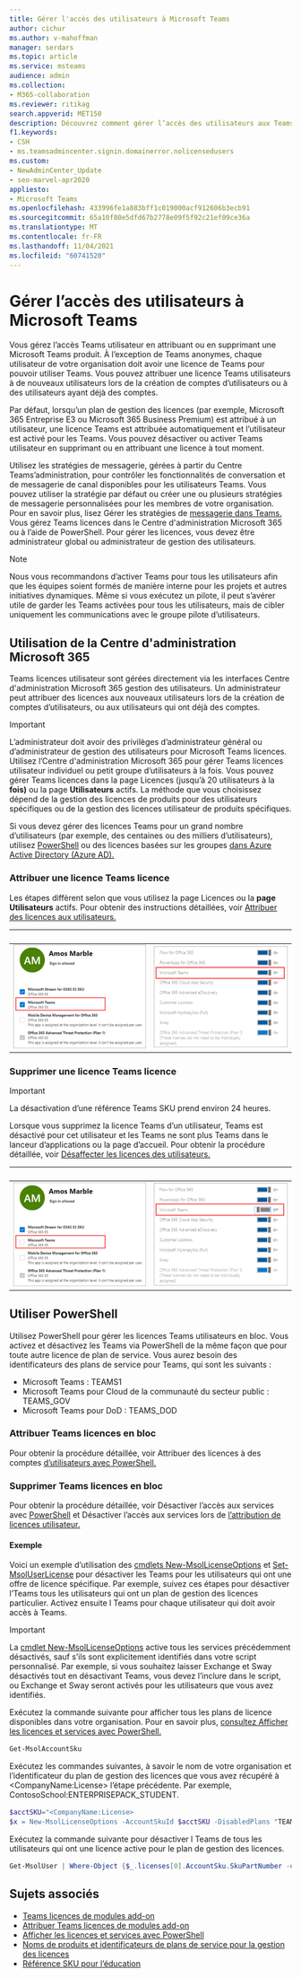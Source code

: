 ```yaml
---
title: Gérer l'accès des utilisateurs à Microsoft Teams
author: cichur
ms.author: v-mahoffman
manager: serdars
ms.topic: article
ms.service: msteams
audience: admin
ms.collection:
- M365-collaboration
ms.reviewer: ritikag
search.appverid: MET150
description: Découvrez comment gérer l’accès des utilisateurs aux Teams en attribuant ou en supprimant une licence Teams aux utilisateurs de votre organisation.
f1.keywords:
- CSH
- ms.teamsadmincenter.signin.domainerror.nolicensedusers
ms.custom:
- NewAdminCenter_Update
- seo-marvel-apr2020
appliesto:
- Microsoft Teams
ms.openlocfilehash: 433996fe1a883bff1c019000acf912606b3ecb91
ms.sourcegitcommit: 65a10f80e5dfd67b2778e09f5f92c21ef09ce36a
ms.translationtype: MT
ms.contentlocale: fr-FR
ms.lasthandoff: 11/04/2021
ms.locfileid: "60741520"
---
```

# <a name="manage-user-access-to-teams"></a>Gérer l’accès des utilisateurs à Microsoft Teams

Vous gérez l’accès Teams utilisateur en attribuant ou en supprimant une Microsoft Teams produit. À l’exception de Teams anonymes, chaque utilisateur de votre organisation doit avoir une licence de Teams pour pouvoir utiliser Teams. Vous pouvez attribuer une licence Teams utilisateurs à de nouveaux utilisateurs lors de la création de comptes d’utilisateurs ou à des utilisateurs ayant déjà des comptes.

Par défaut, lorsqu’un plan de gestion des licences (par exemple, Microsoft 365 Entreprise E3 ou Microsoft 365 Business Premium) est attribué à un utilisateur, une licence Teams est attribuée automatiquement et l’utilisateur est activé pour les Teams. Vous pouvez désactiver ou activer Teams utilisateur en supprimant ou en attribuant une licence à tout moment.

Utilisez les stratégies de <a href="https://go.microsoft.com/fwlink/p/?linkid=2024339" target="_blank"></a>messagerie, gérées à partir du Centre Teams’administration, pour contrôler les fonctionnalités de conversation et de messagerie de canal disponibles pour les utilisateurs Teams. Vous pouvez utiliser la stratégie par défaut ou créer une ou plusieurs stratégies de messagerie personnalisées pour les membres de votre organisation. Pour en savoir plus, lisez Gérer les stratégies de [messagerie dans Teams.](messaging-policies-in-teams.md)
Vous gérez Teams licences dans le Centre d'administration Microsoft 365 ou à l’aide de PowerShell. Pour gérer les licences, vous devez être administrateur global ou administrateur de gestion des utilisateurs.

> [!NOTE]
> Nous vous recommandons d’activer Teams pour tous les utilisateurs afin que les équipes soient formés de manière interne pour les projets et autres initiatives dynamiques. Même si vous exécutez un pilote, il peut s’avérer utile de garder les Teams activées pour tous les utilisateurs, mais de cibler uniquement les communications avec le groupe pilote d’utilisateurs.

## <a name="using-the-microsoft-365-admin-center"></a>Utilisation de la Centre d'administration Microsoft 365

Teams licences utilisateur sont gérées directement via les interfaces Centre d'administration Microsoft 365 gestion des utilisateurs. Un administrateur peut attribuer des licences aux nouveaux utilisateurs lors de la création de comptes d’utilisateurs, ou aux utilisateurs qui ont déjà des comptes. 

> [!IMPORTANT]
> L’administrateur doit avoir des privilèges d’administrateur général ou d’administrateur de gestion des utilisateurs pour Microsoft Teams licences.
Utilisez l’Centre d'administration Microsoft 365 pour gérer Teams licences utilisateur individuel ou petit groupe d’utilisateurs à la fois. Vous pouvez gérer Teams licences dans la page Licences (jusqu’à 20 utilisateurs à la **fois)** ou la page **Utilisateurs** actifs. La méthode que vous choisissez dépend de la gestion des licences de produits pour des utilisateurs spécifiques ou de la gestion des licences utilisateur de produits spécifiques.

Si vous devez gérer des licences Teams pour un grand nombre d’utilisateurs (par exemple, des centaines ou des milliers d’utilisateurs), utilisez [PowerShell](#using-powershell) ou des licences basées sur les groupes [dans Azure Active Directory (Azure AD).](/azure/active-directory/users-groups-roles/licensing-groups-assign) 

### <a name="assign-a-teams-license"></a>Attribuer une licence Teams licence

Les étapes diffèrent selon que vous utilisez la page Licences ou la **page** **Utilisateurs** actifs.  Pour obtenir des instructions détaillées, voir [Attribuer des licences aux utilisateurs.](/microsoft-365/admin/manage/assign-licenses-to-users)

|&nbsp;|&nbsp;|
|---------|---------|
|![Capture d’écran 1 Teams licence activée pour un utilisateur.](media/assign-teams-licenses-1.png)    | ![Capture d’écran 2 de Teams licence activée pour un utilisateur](media/assign-teams-licenses-2.png)        |

### <a name="remove-a-teams-license"></a>Supprimer une licence Teams licence

> [!IMPORTANT]
> La désactivation d’une référence Teams SKU prend environ 24 heures.

Lorsque vous supprimez la licence Teams d’un utilisateur, Teams est désactivé pour cet utilisateur et les Teams ne sont plus Teams dans le lanceur d’applications ou la page d’accueil. Pour obtenir la procédure détaillée, voir [Désaffecter les licences des utilisateurs.](/microsoft-365/admin/manage/remove-licenses-from-users)

|&nbsp;|&nbsp;|
|---------|---------|
|![Capture d’écran 1 de l Teams de licence désactivée pour un utilisateur.](media/remove-teams-licenses-1.png)    | ![Capture d’écran 2 de la Teams de licence désactivée pour un utilisateur](media/remove-teams-licenses-2.png)        |

## <a name="using-powershell"></a>Utiliser PowerShell

Utilisez PowerShell pour gérer les licences Teams utilisateurs en bloc. Vous activez et désactivez les Teams via PowerShell de la même façon que pour toute autre licence de plan de service. Vous aurez besoin des identificateurs des plans de service pour Teams, qui sont les suivants :

- Microsoft Teams : TEAMS1
- Microsoft Teams pour Cloud de la communauté du secteur public : TEAMS_GOV
- Microsoft Teams pour DoD : TEAMS_DOD

### <a name="assign-teams-licenses-in-bulk"></a>Attribuer Teams licences en bloc

Pour obtenir la procédure détaillée, voir Attribuer des licences à des comptes [d’utilisateurs avec PowerShell.](/office365/enterprise/powershell/assign-licenses-to-user-accounts-with-office-365-powershell)

### <a name="remove-teams-licenses-in-bulk"></a>Supprimer Teams licences en bloc

Pour obtenir la procédure détaillée, voir Désactiver l’accès aux services avec [PowerShell](/office365/enterprise/powershell/disable-access-to-services-with-office-365-powershell) et Désactiver l’accès aux services lors de [l’attribution de licences utilisateur.](/office365/enterprise/powershell/disable-access-to-services-while-assigning-user-licenses)

#### <a name="example"></a>Exemple 

Voici un exemple d’utilisation des [cmdlets New-MsolLicenseOptions](/powershell/module/msonline/new-msollicenseoptions) et [Set-MsolUserLicense](/powershell/module/msonline/set-msoluserlicense) pour désactiver les Teams pour les utilisateurs qui ont une offre de licence spécifique. Par exemple, suivez ces étapes pour désactiver l’Teams tous les utilisateurs qui ont un plan de gestion des licences particulier. Activez ensuite l Teams pour chaque utilisateur qui doit avoir accès à Teams.

> [!IMPORTANT]
> La [cmdlet New-MsolLicenseOptions](/powershell/module/msonline/new-msollicenseoptions) active tous les services précédemment désactivés, sauf s’ils sont explicitement identifiés dans votre script personnalisé. Par exemple, si vous souhaitez laisser Exchange et Sway désactivés tout en désactivant Teams, vous devez l’inclure dans le script, ou Exchange et Sway seront activés pour les utilisateurs que vous avez identifiés.

Exécutez la commande suivante pour afficher tous les plans de licence disponibles dans votre organisation. Pour en savoir plus, [consultez Afficher les licences et services avec PowerShell.](/office365/enterprise/powershell/view-licenses-and-services-with-office-365-powershell)


```powershell
Get-MsolAccountSku
```

Exécutez les commandes suivantes, à savoir le nom de votre organisation et l’identificateur du plan de gestion des licences que vous avez récupéré à \<CompanyName:License> l’étape précédente. Par exemple, ContosoSchool:ENTERPRISEPACK_STUDENT.

```powershell
$acctSKU="<CompanyName:License>
$x = New-MsolLicenseOptions -AccountSkuId $acctSKU -DisabledPlans "TEAMS1"
```

Exécutez la commande suivante pour désactiver l Teams de tous les utilisateurs qui ont une licence active pour le plan de gestion des licences.

```powershell
Get-MsolUser | Where-Object {$_.licenses[0].AccountSku.SkuPartNumber -eq  ($acctSKU).Substring($acctSKU.IndexOf(":")+1,  $acctSKU.Length-$acctSKU.IndexOf(":")-1) -and $_.IsLicensed -eq $True} |  Set-MsolUserLicense -LicenseOptions $x
```

## <a name="related-topics"></a>Sujets associés

- [Teams licences de modules add-on](teams-add-on-licensing/microsoft-teams-add-on-licensing.md)
- [Attribuer Teams licences de modules add-on](teams-add-on-licensing/assign-teams-add-on-licenses.md)
- [Afficher les licences et services avec PowerShell](/office365/enterprise/powershell/view-licenses-and-services-with-office-365-powershell)
- [Noms de produits et identificateurs de plans de service pour la gestion des licences](/azure/active-directory/users-groups-roles/licensing-service-plan-reference)
- [Référence SKU pour l’éducation](sku-reference-edu.md)

